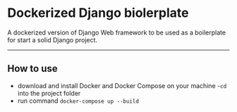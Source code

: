 # Dockerized Django biolerplate
A dockerized version of Django Web framework to be used as a boilerplate for start a solid Django project.

--------------------------
## How to use
- download and install Docker and Docker Compose on your machine
-`cd` into the project folder
- run command `docker-compose up --build`
